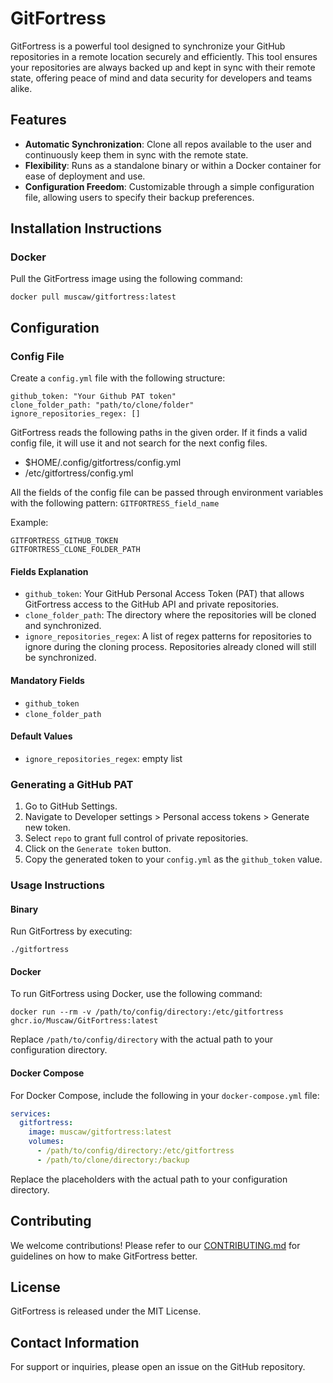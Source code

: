 # GitFortress

GitFortress is a powerful tool designed to synchronize your GitHub repositories in a remote location securely and efficiently. This tool ensures your repositories are always backed up and kept in sync with their remote state, offering peace of mind and data security for developers and teams alike.

## Features
- **Automatic Synchronization**: Clone all repos available to the user and continuously keep them in sync with the remote state.
- **Flexibility**: Runs as a standalone binary or within a Docker container for ease of deployment and use.
- **Configuration Freedom**: Customizable through a simple configuration file, allowing users to specify their backup preferences.

## Installation Instructions

### Docker
Pull the GitFortress image using the following command:
```
docker pull muscaw/gitfortress:latest
```

## Configuration

### Config File
Create a `config.yml` file with the following structure:
```
github_token: "Your Github PAT token"
clone_folder_path: "path/to/clone/folder"
ignore_repositories_regex: []
```

GitFortress reads the following paths in the given order. If it finds a valid config file, it will use it and not search for the next config files.
- $HOME/.config/gitfortress/config.yml
- /etc/gitfortress/config.yml

All the fields of the config file can be passed through environment variables with the following pattern:
`GITFORTRESS_field_name`

Example:
```
GITFORTRESS_GITHUB_TOKEN
GITFORTRESS_CLONE_FOLDER_PATH
```

#### Fields Explanation
- `github_token`: Your GitHub Personal Access Token (PAT) that allows GitFortress access to the GitHub API and private repositories.
- `clone_folder_path`: The directory where the repositories will be cloned and synchronized.
- `ignore_repositories_regex`: A list of regex patterns for repositories to ignore during the cloning process. Repositories already cloned will still be synchronized.

#### Mandatory Fields
- `github_token`
- `clone_folder_path`

#### Default Values
- `ignore_repositories_regex`: empty list 

### Generating a GitHub PAT
1. Go to GitHub Settings.
2. Navigate to Developer settings > Personal access tokens > Generate new token.
3. Select `repo` to grant full control of private repositories.
4. Click on the `Generate token` button.
5. Copy the generated token to your `config.yml` as the `github_token` value.

### Usage Instructions

#### Binary
Run GitFortress by executing:
```
./gitfortress
```

#### Docker
To run GitFortress using Docker, use the following command:
```
docker run --rm -v /path/to/config/directory:/etc/gitfortress ghcr.io/Muscaw/GitFortress:latest
```
Replace `/path/to/config/directory` with the actual path to your configuration directory.

#### Docker Compose
For Docker Compose, include the following in your `docker-compose.yml` file:
```yaml
services:
  gitfortress:
    image: muscaw/gitfortress:latest
    volumes:
      - /path/to/config/directory:/etc/gitfortress
      - /path/to/clone/directory:/backup
```
Replace the placeholders with the actual path to your configuration directory.


## Contributing
We welcome contributions! Please refer to our [CONTRIBUTING.md](CONTRIBUTING.md) for guidelines on how to make GitFortress better.

## License
GitFortress is released under the MIT License.

## Contact Information
For support or inquiries, please open an issue on the GitHub repository.
